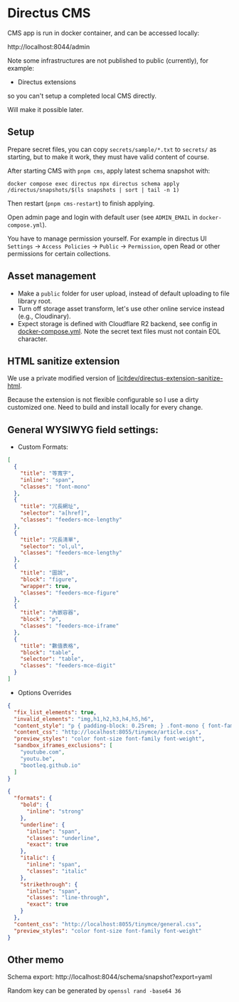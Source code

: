 # Directus CMS

CMS app is run in docker container, and can be accessed locally:

http://localhost:8044/admin

Note some infrastructures are not published to public (currently), for example:

- Directus extensions

so you can't setup a completed local CMS directly.

Will make it possible later.


## Setup

Prepare secret files, you can copy `secrets/sample/*.txt` to `secrets/` as starting,
but to make it work, they must have valid content of course.

After starting CMS with `pnpm cms`, apply latest schema snapshot with:

    docker compose exec directus npx directus schema apply /directus/snapshots/$(ls snapshots | sort | tail -n 1)

Then restart (`pnpm cms-restart`) to finish applying.

Open admin page and login with default user (see `ADMIN_EMAIL` in `docker-compose.yml`).

You have to manage permission yourself.
For example in directus UI `Settings` -> `Access Policies` -> `Public` -> `Permission`, open Read or other permissions for certain collections.


## Asset management

- Make a `public` folder for user upload, instead of default uploading to file library root.
- Turn off storage asset transform, let's use other online service instead (e.g., Cloudinary).
- Expect storage is defined with Cloudflare R2 backend, see config in [docker-compose.yml](docker-compose.yml).
  Note the secret text files must not contain EOL character.


## HTML sanitize extension

We use a private modified version of [licitdev/directus-extension-sanitize-html](https://github.com/licitdev/directus-extension-sanitize-html).

Because the extension is not flexible configurable so I use a dirty customized one.
Need to build and install locally for every change.


## General WYSIWYG field settings:

- Custom Formats:

```json
[
  {
    "title": "等寬字",
    "inline": "span",
    "classes": "font-mono"
  },
  {
    "title": "冗長網址",
    "selector": "a[href]",
    "classes": "feeders-mce-lengthy"
  },
  {
    "title": "冗長清單",
    "selector": "ol,ul",
    "classes": "feeders-mce-lengthy"
  },
  {
    "title": "圖說",
    "block": "figure",
    "wrapper": true,
    "classes": "feeders-mce-figure"
  },
  {
    "title": "內嵌容器",
    "block": "p",
    "classes": "feeders-mce-iframe"
  },
  {
    "title": "數值表格",
    "block": "table",
    "selector": "table",
    "classes": "feeders-mce-digit"
  }
]
```

- Options Overrides

```json
{
  "fix_list_elements": true,
  "invalid_elements": "img,h1,h2,h3,h4,h5,h6",
  "content_style": "p { padding-block: 0.25rem; } .font-mono { font-family: monospace; }",
  "content_css": "http://localhost:8055/tinymce/article.css",
  "preview_styles": "color font-size font-family font-weight",
  "sandbox_iframes_exclusions": [
    "youtube.com",
    "youtu.be",
    "bootleq.github.io"
  ]
}

{
  "formats": {
    "bold": {
      "inline": "strong"
    },
    "underline": {
      "inline": "span",
      "classes": "underline",
      "exact": true
    },
    "italic": {
      "inline": "span",
      "classes": "italic"
    },
    "strikethrough": {
      "inline": "span",
      "classes": "line-through",
      "exact": true
    }
  },
  "content_css": "http://localhost:8055/tinymce/general.css",
  "preview_styles": "color font-size font-family font-weight"
}
```

## Other memo

Schema export: http://localhost:8044/schema/snapshot?export=yaml

Random key can be generated by `openssl rand -base64 36`
